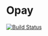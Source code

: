 # Opay

[![Build Status](https://travis-ci.org/olownia/opay.png)](https://travis-ci.org/olownia/opay)
